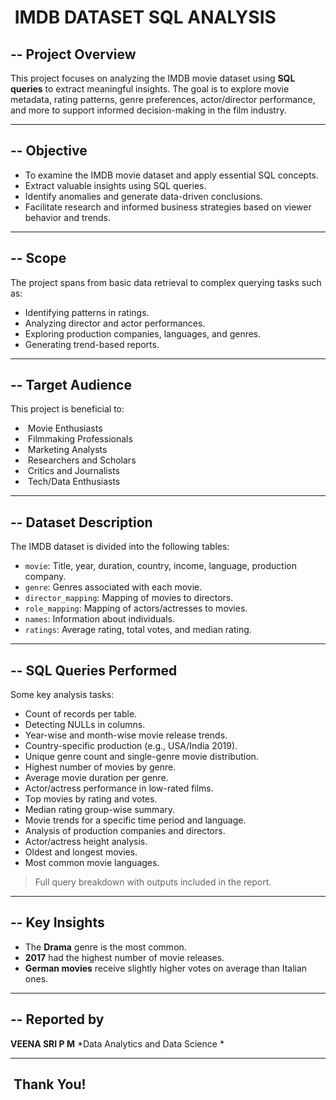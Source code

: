 #  IMDB DATASET SQL ANALYSIS

## -- Project Overview

This project focuses on analyzing the IMDB movie dataset using **SQL queries** to extract meaningful insights. The goal is to explore movie metadata, rating patterns, genre preferences, actor/director performance, and more to support informed decision-making in the film industry.

---

## -- Objective

* To examine the IMDB movie dataset and apply essential SQL concepts.
* Extract valuable insights using SQL queries.
* Identify anomalies and generate data-driven conclusions.
* Facilitate research and informed business strategies based on viewer behavior and trends.

---

## -- Scope

The project spans from basic data retrieval to complex querying tasks such as:

* Identifying patterns in ratings.
* Analyzing director and actor performances.
* Exploring production companies, languages, and genres.
* Generating trend-based reports.

---

## -- Target Audience

This project is beneficial to:

*  Movie Enthusiasts
*  Filmmaking Professionals
*  Marketing Analysts
*  Researchers and Scholars
*  Critics and Journalists
*  Tech/Data Enthusiasts

---

## -- Dataset Description

The IMDB dataset is divided into the following tables:

* `movie`: Title, year, duration, country, income, language, production company.
* `genre`: Genres associated with each movie.
* `director_mapping`: Mapping of movies to directors.
* `role_mapping`: Mapping of actors/actresses to movies.
* `names`: Information about individuals.
* `ratings`: Average rating, total votes, and median rating.

---

## -- SQL Queries Performed

Some key analysis tasks:

* Count of records per table.
* Detecting NULLs in columns.
* Year-wise and month-wise movie release trends.
* Country-specific production (e.g., USA/India 2019).
* Unique genre count and single-genre movie distribution.
* Highest number of movies by genre.
* Average movie duration per genre.
* Actor/actress performance in low-rated films.
* Top movies by rating and votes.
* Median rating group-wise summary.
* Movie trends for a specific time period and language.
* Analysis of production companies and directors.
* Actor/actress height analysis.
* Oldest and longest movies.
* Most common movie languages.

> Full query breakdown with outputs included in the report.

---

## -- Key Insights

* The **Drama** genre is the most common.
* **2017** had the highest number of movie releases.
* **German movies** receive slightly higher votes on average than Italian ones.

---

## -- Reported by

**VEENA SRI P M**
\*Data Analytics and Data Science \*

---

##  Thank You!

